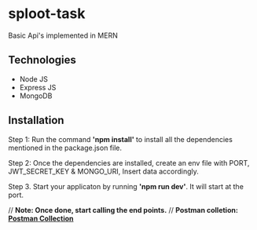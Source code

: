 # sploot-task
Basic Api's implemented in MERN

## Technologies
- Node JS
- Express JS
- MongoDB

## Installation
Step 1: Run the command **'npm install'** to install all the dependencies mentioned in the package.json file.

Step 2: Once the dependencies are installed, create an env file with PORT, JWT_SECRET_KEY & MONGO_URI, Insert data accordingly.

Step 3. Start your applicaton by running **'npm run dev'**. It will start at the port.

// **Note: Once done, start calling the end points.**
// **Postman colletion: [Postman Collection](./sploot-api.postman_collection.json)**
